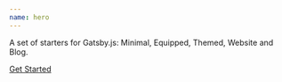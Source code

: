 ```yaml
---
name: hero
---
```


A set of starters for Gatsby.js: Minimal, Equipped, Themed, Website and Blog.

[Get Started](/whats-gatsby-starter-kit)
